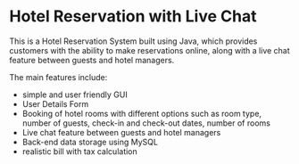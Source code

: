 # Hotel Reservation with Live Chat
This is a Hotel Reservation System built using Java, which provides customers 
with the ability to make reservations online, along with a live chat feature 
between guests and hotel managers.

The main features include:
- simple and user friendly GUI
- User Details Form
- Booking of hotel rooms with different options such as room type, number of guests, 
  check-in and check-out dates, number of rooms
- Live chat feature between guests and hotel managers
- Back-end data storage using MySQL
- realistic bill with tax calculation
